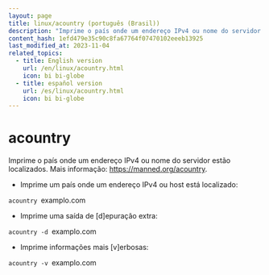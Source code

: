 ```yaml
---
layout: page
title: linux/acountry (português (Brasil))
description: "Imprime o país onde um endereço IPv4 ou nome do servidor estão localizados."
content_hash: 1efd479e35c90c8fa67764f07470102eeeb13925
last_modified_at: 2023-11-04
related_topics:
  - title: English version
    url: /en/linux/acountry.html
    icon: bi bi-globe
  - title: español version
    url: /es/linux/acountry.html
    icon: bi bi-globe
---
```

# acountry

Imprime o país onde um endereço IPv4 ou nome do servidor estão localizados.
Mais informação: <https://manned.org/acountry>.

- Imprime um país onde um endereço IPv4 ou host está localizado:

`acountry `<span class="tldr-var badge badge-pill bg-dark-lm bg-white-dm text-white-lm text-dark-dm font-weight-bold">examplo.com</span>

- Imprime uma saída de [d]epuração extra:

`acountry -d `<span class="tldr-var badge badge-pill bg-dark-lm bg-white-dm text-white-lm text-dark-dm font-weight-bold">examplo.com</span>

- Imprime informações mais [v]erbosas:

`acountry -v `<span class="tldr-var badge badge-pill bg-dark-lm bg-white-dm text-white-lm text-dark-dm font-weight-bold">examplo.com</span>

